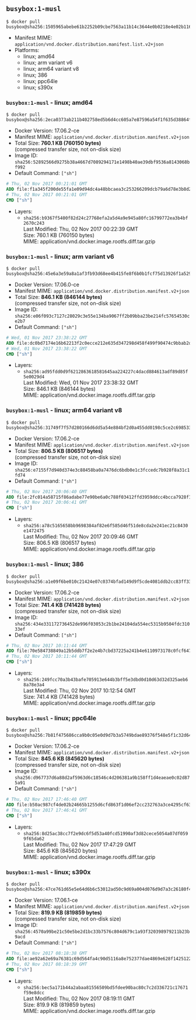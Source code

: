 ## `busybox:1-musl`

```console
$ docker pull busybox@sha256:1505965abebe61b2252b09cbe7563a11b14c3644e0b0218e4e02b116b02ad284
```

-	Manifest MIME: `application/vnd.docker.distribution.manifest.list.v2+json`
-	Platforms:
	-	linux; amd64
	-	linux; arm variant v6
	-	linux; arm64 variant v8
	-	linux; 386
	-	linux; ppc64le
	-	linux; s390x

### `busybox:1-musl` - linux; amd64

```console
$ docker pull busybox@sha256:2eca0373ab211b402758ed5b6d4cc605a7e87596a54f1f635d38864fb069f47a
```

-	Docker Version: 17.06.2-ce
-	Manifest MIME: `application/vnd.docker.distribution.manifest.v2+json`
-	Total Size: **760.1 KB (760150 bytes)**  
	(compressed transfer size, not on-disk size)
-	Image ID: `sha256:52892566d9275b38a4667d7089294171e1498b40ae39dbf9536a8143068bf992`
-	Default Command: `["sh"]`

```dockerfile
# Thu, 02 Nov 2017 00:21:01 GMT
ADD file:f1a345f200de55fa1e09d94dc4a48bbcaea3c253266209dcb79a6d78e3b8d2b6 in / 
# Thu, 02 Nov 2017 00:21:01 GMT
CMD ["sh"]
```

-	Layers:
	-	`sha256:b9367f5400f82d24c27768efa2a5d4a9e945a80fc16799772ea3b4bf2670c243`  
		Last Modified: Thu, 02 Nov 2017 00:22:39 GMT  
		Size: 760.1 KB (760150 bytes)  
		MIME: application/vnd.docker.image.rootfs.diff.tar.gzip

### `busybox:1-musl` - linux; arm variant v6

```console
$ docker pull busybox@sha256:45e6a3e59a8a1af3fb93d68ee4b415fe8f6b0b1fcf75d13926f1a529f556e084
```

-	Docker Version: 17.06.0-ce
-	Manifest MIME: `application/vnd.docker.distribution.manifest.v2+json`
-	Total Size: **846.1 KB (846144 bytes)**  
	(compressed transfer size, not on-disk size)
-	Image ID: `sha256:e06f093c7127c28029c3e55e134ba9067ff2b09bba23be214fc57654530ce2b7`
-	Default Command: `["sh"]`

```dockerfile
# Wed, 01 Nov 2017 23:38:22 GMT
ADD file:dc0bd7174e16b62213f2c0ecce212e635d347298d458f499f90474c9bbab2dc9 in / 
# Wed, 01 Nov 2017 23:38:22 GMT
CMD ["sh"]
```

-	Layers:
	-	`sha256:ad95fdd0d9f6212863618581645aa224227c4dacd884613adf89d85f5e0029d4`  
		Last Modified: Wed, 01 Nov 2017 23:38:32 GMT  
		Size: 846.1 KB (846144 bytes)  
		MIME: application/vnd.docker.image.rootfs.diff.tar.gzip

### `busybox:1-musl` - linux; arm64 variant v8

```console
$ docker pull busybox@sha256:31749f7f57d280166d6dd5a54e884bf2d0a455dd0198c5ce2c69853335deae8a
```

-	Docker Version: 17.06.2-ce
-	Manifest MIME: `application/vnd.docker.distribution.manifest.v2+json`
-	Total Size: **806.5 KB (806517 bytes)**  
	(compressed transfer size, not on-disk size)
-	Image ID: `sha256:e7155f7d940d374e3c88458ba0a7476dc6bdb0e1c3fccedc7b928f8a31c1fd74`
-	Default Command: `["sh"]`

```dockerfile
# Thu, 02 Nov 2017 20:06:40 GMT
ADD file:2fc014a58715f86adabe77e90be6a0c788f03412ffd3959ddcc4bcca7928f17e in / 
# Thu, 02 Nov 2017 20:06:41 GMT
CMD ["sh"]
```

-	Layers:
	-	`sha256:a78c5165658bb9698384af82e6f585d46f51de8cda2e241ec21c8430e1472475`  
		Last Modified: Thu, 02 Nov 2017 20:09:46 GMT  
		Size: 806.5 KB (806517 bytes)  
		MIME: application/vnd.docker.image.rootfs.diff.tar.gzip

### `busybox:1-musl` - linux; 386

```console
$ docker pull busybox@sha256:a1e09f6be010c21424e07c0374bfad149d9f5cde4081ddb2cc83ff33b28fdc8d
```

-	Docker Version: 17.06.2-ce
-	Manifest MIME: `application/vnd.docker.distribution.manifest.v2+json`
-	Total Size: **741.4 KB (741428 bytes)**  
	(compressed transfer size, not on-disk size)
-	Image ID: `sha256:434e331172736452de996f03053c2b1be24104da554ec5315b9504fdc31033ef`
-	Default Command: `["sh"]`

```dockerfile
# Thu, 02 Nov 2017 10:11:44 GMT
ADD file:70e584738849a12b5ddb7f2e2e4b7cbd37225a241b4e6110973178c0fcf64762 in / 
# Thu, 02 Nov 2017 10:11:44 GMT
CMD ["sh"]
```

-	Layers:
	-	`sha256:249fcc70a3b43bafe705913e644b3bff5e3dbd0d10d63d32d325aeb68a78e3a4`  
		Last Modified: Thu, 02 Nov 2017 10:12:54 GMT  
		Size: 741.4 KB (741428 bytes)  
		MIME: application/vnd.docker.image.rootfs.diff.tar.gzip

### `busybox:1-musl` - linux; ppc64le

```console
$ docker pull busybox@sha256:7b81f475686cca9b0c05e0d9d7b3a5749bdae89376f548e5f1c32d64ef9d8123
```

-	Docker Version: 17.06.2-ce
-	Manifest MIME: `application/vnd.docker.distribution.manifest.v2+json`
-	Total Size: **845.6 KB (845620 bytes)**  
	(compressed transfer size, not on-disk size)
-	Image ID: `sha256:d967737d6a88d2af5963d6c18546c4d206381a9b158ff1d4eaeae0c02d875a91`
-	Default Command: `["sh"]`

```dockerfile
# Thu, 02 Nov 2017 17:46:40 GMT
ADD file:b50ac987cf4de02b24665b1255d6cfd863f1d06ef2cc232763a3ce4295cf636b in / 
# Thu, 02 Nov 2017 17:46:41 GMT
CMD ["sh"]
```

-	Layers:
	-	`sha256:8d25ac38cc7f2e9dc6f5d53a40fcd51990af3d82cece5054a07df0599f65da62`  
		Last Modified: Thu, 02 Nov 2017 17:47:29 GMT  
		Size: 845.6 KB (845620 bytes)  
		MIME: application/vnd.docker.image.rootfs.diff.tar.gzip

### `busybox:1-musl` - linux; s390x

```console
$ docker pull busybox@sha256:47ce761d65e5e64d6b6c53012ad50c9d69a004d076d9d7a3c26180f4e8c3623e
```

-	Docker Version: 17.06.1-ce
-	Manifest MIME: `application/vnd.docker.distribution.manifest.v2+json`
-	Total Size: **819.9 KB (819859 bytes)**  
	(compressed transfer size, not on-disk size)
-	Image ID: `sha256:4570a99be21c50e5be2d1bc33b7576c804d679c1a93f320398979211b23b9acd`
-	Default Command: `["sh"]`

```dockerfile
# Thu, 02 Nov 2017 08:18:38 GMT
ADD file:ae92a62e69a76381c69d564fa4c90d5116a8e752377dae4869e628f1425122ed in / 
# Thu, 02 Nov 2017 08:18:39 GMT
CMD ["sh"]
```

-	Layers:
	-	`sha256:bec5a171b44a2abaa81556509bd5fdee90bac80c7c2d336721c17671f59e8dcc`  
		Last Modified: Thu, 02 Nov 2017 08:19:11 GMT  
		Size: 819.9 KB (819859 bytes)  
		MIME: application/vnd.docker.image.rootfs.diff.tar.gzip

